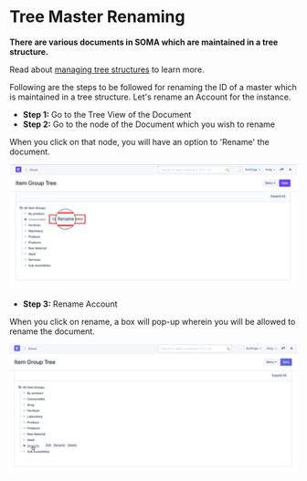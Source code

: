 
# Tree Master Renaming


**There are various documents in SOMA which are maintained in a tree structure.**


Read about [managing tree structures](/docs/en/setting-up/articles/managing-tree-structure-masters.html) to learn more.


Following are the steps to be followed for renaming the ID of a master which is maintained in a tree structure. Let's rename an Account for the instance.


* **Step 1:** Go to the Tree View of the Document
* **Step 2:** Go to the node of the Document which you wish to rename


When you click on that node, you will have an option to 'Rename' the document.


![Tree Master Renaming](/files/using-tree-renaming-1.png)
* **Step 3:** Rename Account


When you click on rename, a box will pop-up wherein you will be allowed to rename the document.


![Tree Master Renaming](/files/using-tree-renaming-2.gif)



